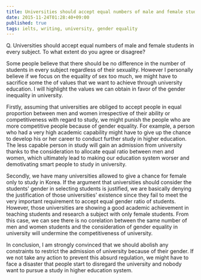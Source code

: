 ```yaml
---
title: Universities should accept equal numbers of male and female students in every subject.
date: 2015-11-24T01:28:40+09:00
published: true
tags: ielts, writing, university, gender equality
---
```


Q. Universities should accept equal numbers of male and female students in every subject. To what extent do you agree or disagree?

Some people believe that there should be no difference in the number of students in every subject regardless of their sexuality. However I personally believe if we focus on the equality of sex too much, we might have to sacrifice some the of values that we want to achieve through university education. I will highlight the values we can obtain in favor of the gender inequality in university.

Firstly, assuming that universities are obliged to accept people in equal proportion between men and women irrespective of their ability or competitiveness with regard to study, we might punish the people who are more competitive people because of gender equality. For example, a person who had a very high academic capability  might have to give up the chance to develop his or her career to conduct further study in higher education. The less capable person in study will gain an admission from university thanks to the consideration to allocate equal ratio between men and women, which ultimately lead to making our education system worser and demotivating smart people to study in university.


Secondly, we have many universities allowed to give a chance for female only to study in Korea. If the argument that universities should consider the students' gender in selecting students is justified, we are basically denying the justification of those universities' existence since they fail to meet the very important requirement to accept equal gender ratio of students. However, those universities are showing a good academic achievement in teaching students and research a subject with only female students. From this case, we can see there is no corelation between the same number of men and women students and the consideration of gender equality in university will undermine the competitiveness of university.


In conclusion, I am strongly convinced that we should abolish any constraints to restrict the admission of university because of their gender. If we not take any action to prevent this absurd regulation, we might have to face a disaster that people start to disregard the university and nobody want to pursue a study in higher education system.
